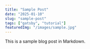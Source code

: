 ```yaml
---
title: "Sample Post"
date: "2025-01-10"
slug: "sample-post"
tags: ["gatsby", "tutorial"]
featuredImg: "/images/sample.jpg"
---
```


This is a sample blog post in Markdown.
